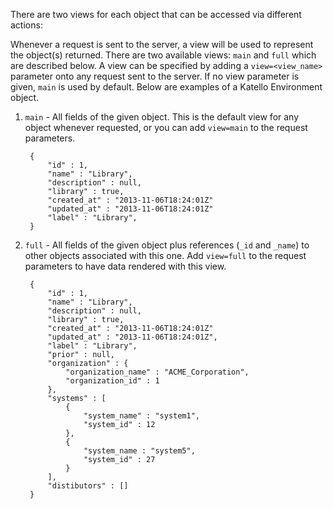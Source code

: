 There are two views for each object that can be accessed via different actions:

Whenever a request is sent to the server, a view will be used to represent the object(s) returned. There are two available views: `main` and `full` which are described below. A view can be specified by adding a `view=<view_name>` parameter onto any request sent to the server. If no view parameter is given, `main` is used by default. Below are examples of a Katello Environment object.

1. `main` - All fields of the given object. This is the default view for any object whenever requested, or you can add `view=main` to the request parameters.

        {
            "id" : 1,
            "name" : "Library",
            "description" : null,
            "library" : true,
            "created_at" : "2013-11-06T18:24:01Z"
            "updated_at" : "2013-11-06T18:24:01Z"
            "label" : "Library",
        }

2. `full` - All fields of the given object plus references (`_id` and `_name`) to other objects associated with this one. Add `view=full` to the request parameters to have data rendered with this view.

        {
            "id" : 1,
            "name" : "Library",
            "description" : null,
            "library" : true,
            "created_at" : "2013-11-06T18:24:01Z"
            "updated_at" : "2013-11-06T18:24:01Z",
            "label" : "Library",
            "prior" : null,
            "organization" : {
                "organization_name" : "ACME_Corporation",
                "organization_id" : 1
            },
            "systems" : [
                {
                    "system_name" : "system1",
                    "system_id" : 12
                },
                {
                    "system_name : "system5",
                    "system_id" : 27
                }
            ],
            "distibutors" : []
        }
